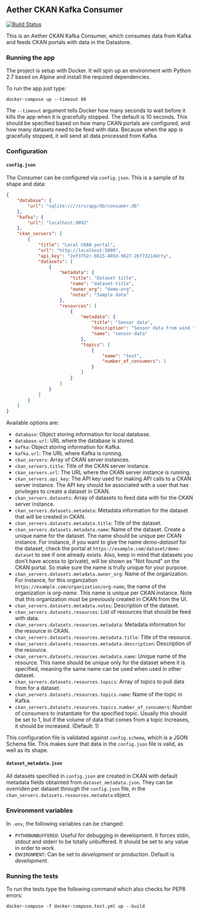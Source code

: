 ## Aether CKAN Kafka Consumer

[![Build Status](https://travis-ci.com/eHealthAfrica/aether-ckan-consumer.svg?token=gHAe1qxjJyFVW9WoFY5S&branch=master)](https://travis-ci.com/eHealthAfrica/aether-ckan-consumer)

This is an Aether CKAN Kafka Consumer, which consumes datа from Kafka and feeds
CKAN portals with data in the Datastore.

### Running the app

The project is setup with Docker. It will spin up an environment with
Python 2.7 based on Alpine and install the required dependencies.

To run the app just type:

```
docker-compose up --timeout 60
```

The `--timeout` argument tells Docker how many seconds to wait before it kills
the app when it is gracefully stopped. The default is 10 seconds. This should
be specified based on how many CKAN portals are configured, and how many
datasets need to be feed with data. Because when the app is gracefully stopped,
 it will send all data processed from Kafka.

### Configuration

#### `config.json`

The Consumer can be configured via `config.json`. This is a sample of its shape
and data:

```json
{
    "database": {
        "url": "sqlite:////srv/app/db/consumer.db"
    },
    "kafka": {
        "url": "localhost:9092"
    },
    "ckan_servers": [
        {
            "title": "Local CKAN portal",
            "url": "http://localhost:5000",
            "api_key": "2ef3752c-b615-405d-9627-2bf7321d4rty",
            "datasets": [
                {
                    "metadata": {
                        "title": "Dataset title",
                        "name": "dataset-title",
                        "owner_org": "demo-org",
                        "notes": "Sample data"
                    },
                    "resources": [
                        {
                            "metadata": {
                                "title": "Sensor data",
                                "description": "Sensor data from wind turbines",
                                "name": "sensor-data"
                            },
                            "topics": [
                                {
                                    "name": "test",
                                    "number_of_consumers": 1
                                }
                            ]
                        }
                    ]
                }
            ]
        }
    ]
}
```

Available options are:

- `database`: Object storing information for local database.
- `database.url`: URL where the database is stored.
- `kafka`: Object storing information for Kafka.
- `kafka.url`: The URL where Kafka is running.
- `ckan_servers`: Array of CKAN server instances.
- `ckan_servers.title`: Title of the CKAN server instance.
- `ckan_servers.url`: The URL where the CKAN server instance is running.
- `ckan_servers.api_key`: The API key used for making API calls to a CKAN
server instance. The API key should be associated with a user that has
privileges to create a dataset in CKAN.
- `ckan_servers.datasets`: Array of datasets to feed data with for the CKAN
server instance.
- `ckan_servers.datasets.metadata`: Metadata information for the dataset that
will be created in CKAN.
- `ckan_servers.datasets.metadata.title`: Title of the dataset.
- `ckan_servers.datasets.metadata.name`: Name of the dataset. Create a unique
name for the dataset. The name should be unique per CKAN instance. For
instance, if you want to give the name *demo-dataset* for the dataset, check
the portal at `https://example.com/dataset/demo-dataset` to see if one already
exists. Also, keep in mind that datasets you don't have access to (private),
will be shown as "Not found" on the CKAN portal. So make sure the name is
trully unique for your purpose.
- `ckan_servers.datasets.metadata.owner_org`: Name of the organization. For
instance, for this organization `https://example.com/organization/org-name`,
the name of the organization is *org-name*. This name is unique per CKAN
instance. Note that this organization must be previously created in CKAN from
the UI.
- `ckan_servers.datasets.metadata.notes`: Description of the dataset.
- `ckan_servers.datasets.resources`: List of resources that should be feed with
data.
- `ckan_servers.datasets.resources.metadata`: Metadata information for the
resource in CKAN.
- `ckan_servers.datasets.resources.metadata.title`: Title of the resource.
- `ckan_servers.datasets.resources.metadata.description`: Description of the
resource.
- `ckan_servers.datasets.resources.metadata.name`: Unique name of the resource.
This name should be unique only for the dataset where it is specified, meaning
the same name can be used when used in other dataset.
- `ckan_servers.datasets.resources.topics`: Array of topics to pull data from
for a dataset.
- `ckan_servers.datasets.resources.topics.name`: Name of the topic in Kafka.
- `ckan_servers.datasets.resources.topics.number_of_consumers`: Number of
consumers to instantiate for the specified topic. Usually this should be set to
 1, but if the volume of data that comes from a topic increases, it should be
increased. (Default: 1)

This configuration file is validated against `config.schema`, which is a JSON
Schema file. This makes sure that data in the `config.json` file is valid, as
well as its shape.

#### `dataset_metadata.json`

All datasets specified in `config.json` are created in CKAN with default
metadata fields obtainted from `dataset_metadata.json`. They can be overriden
per dataset through the `config.json` file, in the
`ckan_servers.datasets.resources.metadata` object.

### Environment variables

In `.env`, the following variables can be changed:

- `PYTHONUNBUFFERED`: Useful for debugging in development. It forces stdin,
stdout and stderr to be totally unbuffered. It should be set to any value in
order to work.
- `ENVIRONMENT`: Can be set to *development* or *production*. Default is
*development*.

### Running the tests

To run the tests type the following command which also checks for PEP8 errors:

```
docker-compose -f docker-compose.test.yml up --build
```
